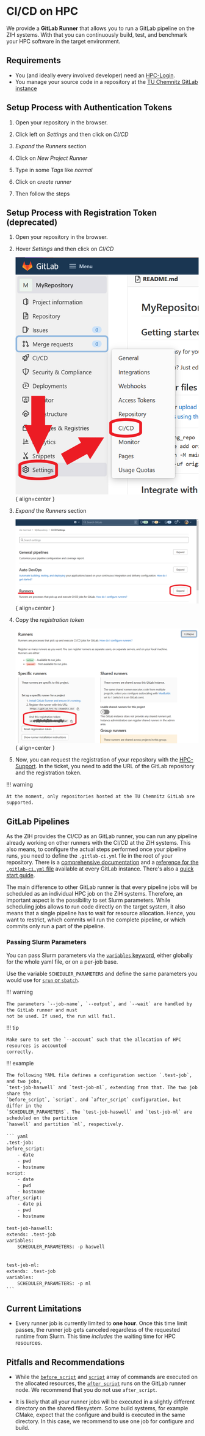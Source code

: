 # CI/CD on HPC

We provide a **GitLab Runner** that allows you to run a GitLab pipeline on the ZIH systems. With
that you can continuously build, test, and benchmark your HPC software in the target environment.

## Requirements

- You (and ideally every involved developer) need an [HPC-Login](../application/overview.md).
- You manage your source code in a repository at the [TU Chemnitz GitLab instance](https://gitlab.hrz.tu-chemnitz.de)

## Setup Process with Authentication Tokens

1. Open your repository in the browser.

2. Click left on *Settings* and then click on *CI/CD*

3. *Expand* the *Runners* section

4. Click on *New Project Runner*

5. Type in some *Tags* like *normal*

6. Click on *create runner*

7. Then follow the steps


## Setup Process with Registration Token (deprecated)

1. Open your repository in the browser.

2. Hover *Settings* and then click on *CI/CD*

    ![Hover *Settings* and then click on *CI/CD*](misc/menu12_en.png)
    { align=center }

3. *Expand* the *Runners* section

    ![*Expand* the *Runners* section](misc/menu3_en.png)
    { align=center }

4. Copy the *registration token*

    ![Copy the *registration token*](misc/menu4_en.png)
    { align=center }

5. Now, you can request the registration of your repository with the
   [HPC-Support](../support/support.md). In the ticket, you need to add the URL of the GitLab
   repository and the registration token.

!!! warning

    At the moment, only repositories hosted at the TU Chemnitz GitLab are supported.

## GitLab Pipelines

As the ZIH provides the CI/CD as an GitLab runner, you can run any pipeline already working on other
runners with the CI/CD at the ZIH systems. This also means, to configure the actual steps performed
once your pipeline runs, you need to define the `.gitlab-ci.yml` file in the root of your
repository. There is a [comprehensive
documentation](https://gitlab.hrz.tu-chemnitz.de/help/ci/index.md) and a [reference for the
`.gitlab-ci.yml` file](https://gitlab.hrz.tu-chemnitz.de/help/ci/yaml/index) available at every
GitLab instance. There's also a [quick start
guide](https://gitlab.hrz.tu-chemnitz.de/help/ci/quick_start/index.md).

The main difference to other GitLab runner is that every pipeline jobs will be scheduled as an
individual HPC job on the ZIH systems. Therefore, an important aspect is the possibility to set
Slurm parameters. While scheduling jobs allows to run code directly on the target system, it also
means that a single pipeline has to wait for resource allocation. Hence, you want to restrict,
which commits will run the complete pipeline, or which commits only run a part of the pipeline.

### Passing Slurm Parameters

You can pass Slurm parameters via the [`variables`
keyword](https://gitlab.hrz.tu-chemnitz.de/help/ci/yaml/index#variables), either globally for the
whole yaml file, or on a per-job base.

Use the variable `SCHEDULER_PARAMETERS` and define the same parameters you would use for [`srun` or
`sbatch`](../jobs_and_resources/slurm.md).

!!! warning

    The parameters `--job-name`, `--output`, and `--wait` are handled by the GitLab runner and must
    not be used. If used, the run will fail.

!!! tip

    Make sure to set the `--account` such that the allocation of HPC resources is accounted
    correctly.

!!! example

    The following YAML file defines a configuration section `.test-job`, and two jobs,
    `test-job-haswell` and `test-job-ml`, extending from that. The two job share the
    `before_script`, `script`, and `after_script` configuration, but differ in the
    `SCHEDULER_PARAMETERS`. The `test-job-haswell` and `test-job-ml` are scheduled on the partition
    `haswell` and partition `ml`, respectively.

    ``` yaml
    .test-job:
    before_script:
        - date
        - pwd
        - hostname
    script:
        - date
        - pwd
        - hostname
    after_script:
        - date pi
        - pwd
        - hostname

    test-job-haswell:
    extends: .test-job
    variables:
        SCHEDULER_PARAMETERS: -p haswell


    test-job-ml:
    extends: .test-job
    variables:
        SCHEDULER_PARAMETERS: -p ml
    ```

## Current Limitations

- Every runner job is currently limited to **one hour**. Once this time limit passes, the runner job
  gets canceled regardless of the requested runtime from Slurm. This time *includes* the waiting
  time for HPC resources.

## Pitfalls and Recommendations

- While the [`before_script`](https://gitlab.hrz.tu-chemnitz.de/help/ci/yaml/index#before_script)
  and [`script`](https://gitlab.hrz.tu-chemnitz.de/help/ci/yaml/index#script) array of commands are
  executed on the allocated resources, the
  [`after_script`](https://gitlab.hrz.tu-chemnitz.de/help/ci/yaml/index#after_script) runs on the
  GitLab runner node. We recommend that you do not use `after_script`.

- It is likely that all your runner jobs will be executed in a slightly different directory on the
  shared filesystem. Some build systems, for example CMake, expect that the configure and build is
  executed in the same directory. In this case, we recommend to use one job for configure and
  build.
